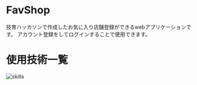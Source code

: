 # FavShop

技育ハッカソンで作成したお気に入り店舗登録ができるwebアプリケーションです。
アカウント登録をしてログインすることで使用できます。

# 使用技術一覧

<img alt="skills" src="https://skillicons.dev/icons?theme=dark&perline=7&i=html,css,ts,nodejs,react,postgres,supabase" />

